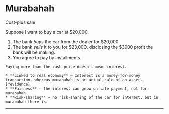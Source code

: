 # Murabahah

Cost-plus sale

Suppose I want to buy a car at $20,000.
1. The bank _buys_ the car from the dealer for $20,000.
2. The bank _sells_ it to you for $23,000, disclosing the $3000 profit the bank will be making.
3. You agree to pay by installments.

~~~admonish question title="Isn't it just interest?"
Paying more than the cash price doesn't mean interest.

* **Linked to real economy** — Interest is a money-for-money transaction, whereas murabahah is an actual sale of an asset.[^evidence]
* **Fairness** — the interest can grow on late payment, not for murabahah.
* **Risk-sharing** — no risk-sharing of the car for interest, but in murabahah there is.
~~~

---

[^evidence]: Quran: Allah has permitted trading and forbidden Riba.